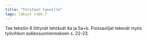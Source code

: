 ```yaml
---
title: "Torstain tunnille"
tags: läksyt rub5.7
---
```


Tee tekstiin 6 liittyvät tehtävät 4a ja 5a+b. Poissaolijat tekevät myös työvihkon aukkosuomennoksen s. 22-23.